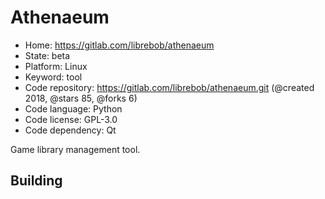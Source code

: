 # Athenaeum

- Home: https://gitlab.com/librebob/athenaeum
- State: beta
- Platform: Linux
- Keyword: tool
- Code repository: https://gitlab.com/librebob/athenaeum.git (@created 2018, @stars 85, @forks 6)
- Code language: Python
- Code license: GPL-3.0
- Code dependency: Qt

Game library management tool.

## Building

